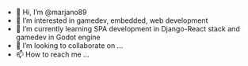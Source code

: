 - 👋 Hi, I’m @marjano89
- 👀 I’m interested in gamedev, embedded, web development
- 🌱 I’m currently learning SPA development in Django-React stack and gamedev in Godot engine
- 💞️ I’m looking to collaborate on ...
- 📫 How to reach me ...

<!---
marjano89/marjano89 is a ✨ special ✨ repository because its `README.md` (this file) appears on your GitHub profile.
You can click the Preview link to take a look at your changes.
--->
